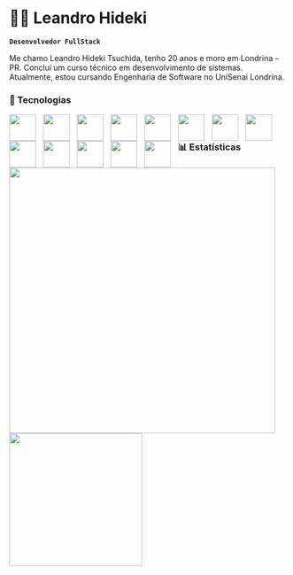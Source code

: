 # 👨‍💻​​ Leandro Hideki

**`Desenvolvedor FullStack`**

Me chamo Leandro Hideki Tsuchida, tenho 20 anos e moro em Londrina - PR. Concluí um curso técnico em desenvolvimento de sistemas. Atualmente, estou cursando Engenharia de Software no UniSenai Londrina.

### 🤖 Tecnologias

<img 
src="https://cdn.jsdelivr.net/gh/devicons/devicon@latest/icons/html5/html5-original.svg" 
style="width: 3rem; padding-right: 10px;"
align="left"
/>

<img 
src="https://cdn.jsdelivr.net/gh/devicons/devicon@latest/icons/css3/css3-original.svg" 
style="width: 3rem; padding-right: 10px;"
align="left"
/>

<img
src="https://cdn.jsdelivr.net/gh/devicons/devicon@latest/icons/javascript/javascript-original.svg"
style="width: 3rem; padding-right: 10px;" 
align="left"
/>


<img 
src="https://cdn.jsdelivr.net/gh/devicons/devicon@latest/icons/typescript/typescript-original.svg" 
style="width: 3rem; padding-right: 10px;" 
align="left"
/>
          

<img 
src="https://cdn.jsdelivr.net/gh/devicons/devicon@latest/icons/php/php-original.svg" 
style="width: 3rem; padding-right: 10px;" 
align="left"
/>    


<img 
src="https://cdn.jsdelivr.net/gh/devicons/devicon@latest/icons/java/java-original-wordmark.svg" 
style="width: 3rem; padding-right: 10px;" 
align="left"
/>


<img 
src="https://cdn.jsdelivr.net/gh/devicons/devicon@latest/icons/spring/spring-original-wordmark.svg" 
style="width: 3rem; padding-right: 10px;" 
align="left"
/>


<img 
src="https://cdn.jsdelivr.net/gh/devicons/devicon@latest/icons/tailwindcss/tailwindcss-original.svg" 
style="width: 3rem; padding-right: 10px;" 
align="left"
/>


<img 
src="https://cdn.jsdelivr.net/gh/devicons/devicon@latest/icons/bootstrap/bootstrap-original.svg" 
style="width: 3rem; padding-right: 10px;" 
align="left"
/>     
   
<img 
src="https://cdn.jsdelivr.net/gh/devicons/devicon@latest/icons/laravel/laravel-original.svg" 
style="width: 3rem; padding-right: 10px;" 
align="left"
/>
                 
<img 
src="https://cdn.jsdelivr.net/gh/devicons/devicon@latest/icons/angular/angular-original.svg" 
style="width: 3rem; padding-right: 10px;" 
align="left"
/>

<img 
src="https://cdn.jsdelivr.net/gh/devicons/devicon@latest/icons/json/json-original.svg" 
style="width: 3rem; padding-right: 10px;" 
align="left"
/>

<img 
src="https://cdn.jsdelivr.net/gh/devicons/devicon@latest/icons/mysql/mysql-original-wordmark.svg" 
style="width: 3rem; padding-right: 10px;" 
align="left"
/>
          
### 📊 Estatísticas

<img 
src="https://github-readme-stats.vercel.app/api?username=Leleco04&show_icons=true&theme=radical&include_all_commits=true&locale=pt-br" 
style="width: 30rem; padding-right: 10px;" 
align="left"
/>

<img 
src="https://github-readme-stats.vercel.app/api/top-langs/?username=Leleco04&theme=radical&layout=compact&custom_title=Tecnologias" 
style="width: 15rem; padding-right: 10px;" 
align="left"
/>

